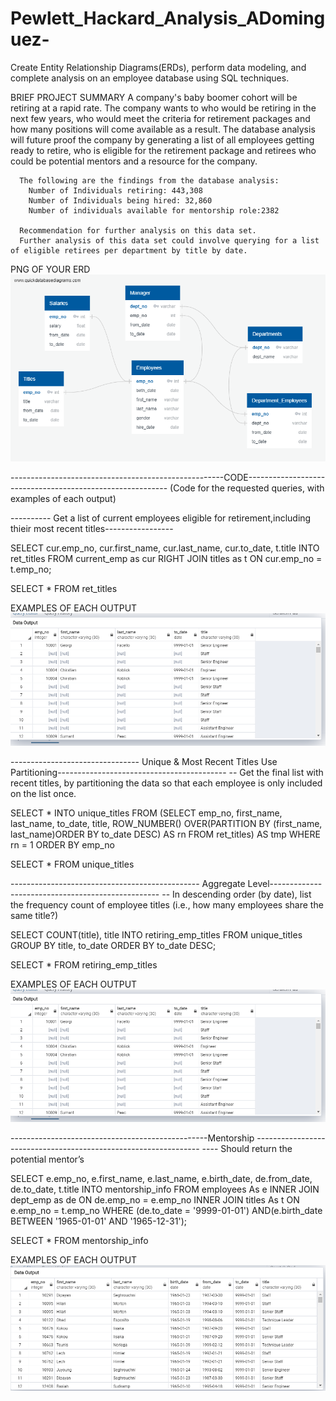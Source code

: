 # Pewlett_Hackard_Analysis_ADominguez-
Create Entity Relationship Diagrams(ERDs), perform data modeling, and complete analysis on an employee database using SQL techniques.

BRIEF PROJECT SUMMARY
      A company's baby boomer cohort will be retiring at a rapid rate. The company wants to 
      who would be retiring in the next few years, who would meet the criteria for retirement packages
      and how many positions will come available as a result. The database analysis will future proof 
      the company by generating a list of all employees getting ready to retire, who is eligible for the retirement package and retirees       who could be potential mentors and a resource for the company. 
      
      The following are the findings from the database analysis:   
        Number of Individuals retiring: 443,308
        Number of Individuals being hired: 32,860
        Number of individuals available for mentorship role:2382
      
      Recommendation for further analysis on this data set.
      Further analysis of this data set could involve querying for a list of eligible retirees per department by title by date.
      
      

PNG OF YOUR ERD
![ERD](EmployeeDB.png)






-----------------------------------------------------CODE----------------------------------------------------------
			    (Code for the requested queries, with examples of each output)
			
			

---------- Get a list of current employees eligible for retirement,including thieir most recent titles-----------------

SELECT cur.emp_no,
	   cur.first_name,
	   cur.last_name,
	   cur.to_date,
	   t.title
INTO ret_titles
FROM current_emp as cur
RIGHT JOIN titles as t
ON cur.emp_no = t.emp_no;

SELECT * FROM ret_titles


EXAMPLES OF EACH OUTPUT
![retirees](ret_titles_output.PNG)

-------------------------------- Unique &  Most Recent Titles Use Partitioning------------------------------------------
--   Get the final list with recent titles, by partitioning the data so that each employee is only included on the list once.


SELECT *
INTO unique_titles
FROM
    (SELECT emp_no,
    first_name,
    last_name,
    to_date,
    title, 
	ROW_NUMBER() OVER(PARTITION BY (first_name, last_name)ORDER BY to_date DESC) AS rn
    FROM ret_titles) AS tmp 
	WHERE rn = 1
ORDER BY emp_no

SELECT * FROM unique_titles



----------------------------------------------- Aggregate Level--------------------------------------------------
--      In descending order (by date), list the frequency count of employee titles (i.e., how many employees share the same title?)


SELECT COUNT(title), title
INTO retiring_emp_titles
FROM unique_titles
GROUP BY title, to_date
ORDER BY to_date DESC;

SELECT * FROM retiring_emp_titles

EXAMPLES OF EACH OUTPUT
![retirees](ret_titles_output.PNG)


-------------------------------------------------Mentorship ----------------------------------------------------------------
----               Should return the potential mentor’s


SELECT e.emp_no,
	   e.first_name,
	   e.last_name,
	   e.birth_date,
	   de.from_date,
	   de.to_date,
	   t.title
INTO mentorship_info
FROM employees As e
INNER JOIN  dept_emp as de
ON de.emp_no = e.emp_no
INNER JOIN titles As t
ON e.emp_no = t.emp_no
WHERE (de.to_date = '9999-01-01')
	AND(e.birth_date BETWEEN '1965-01-01' AND '1965-12-31');

SELECT * FROM mentorship_info


EXAMPLES OF EACH OUTPUT
![Mentor](mentorship_output.PNG)
